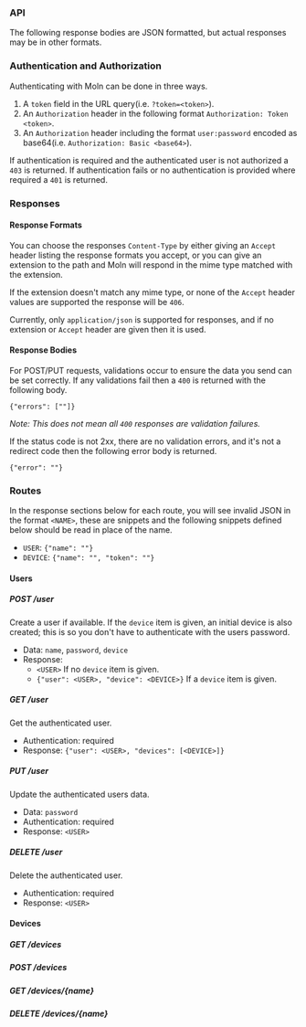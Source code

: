 ### API
The following response bodies are JSON formatted, but actual responses may be in other formats.

### Authentication and Authorization
Authenticating with Moln can be done in three ways.
1. A `token` field in the URL query(i.e. `?token=<token>`).
2. An `Authorization` header in the following format `Authorization: Token <token>`.
3. An `Authorization` header including the format `user:password` encoded as base64(i.e. `Authorization: Basic <base64>`).

If authentication is required and the authenticated user is not authorized a `403` is returned.
If authentication fails or no authentication is provided where required a `401` is returned.

### Responses
#### Response Formats
You can choose the responses `Content-Type` by either giving an `Accept` header listing the response
formats you accept, or you can give an extension to the path and Moln will respond in the mime
type matched with the extension.

If the extension doesn't match any mime type, or none of the `Accept` header values are supported
the response will be `406`.

Currently, only `application/json` is supported for responses, and if no extension or `Accept`
header are given then it is used.

#### Response Bodies
For POST/PUT requests, validations occur to ensure the data you send can be set correctly.
If any validations fail then a `400` is returned with the following body.
```
{"errors": [""]}
```
_Note: This does not mean all `400` responses are validation failures._

If the status code is not 2xx, there are no validation errors, and it's not a redirect code then
the following error body is returned.
```
{"error": ""}
```

### Routes
In the response sections below for each route, you will see invalid JSON in the format `<NAME>`,
these are snippets and the following snippets defined below should be read in place of the name.
- `USER`: `{"name": ""}`
- `DEVICE`: `{"name": "", "token": ""}`

#### Users
##### POST /user
Create a user if available. If the `device` item is given, an initial device is also created;
this is so you don't have to authenticate with the users password.

- Data: `name`, `password`, `device`
- Response:
  - `<USER>` If no `device` item is given.
  - `{"user": <USER>, "device": <DEVICE>}` If a `device` item is given.

##### GET /user
Get the authenticated user.

- Authentication: required
- Response: `{"user": <USER>, "devices": [<DEVICE>]}`

##### PUT /user
Update the authenticated users data.

- Data: `password`
- Authentication: required
- Response: `<USER>`

##### DELETE /user
Delete the authenticated user.

- Authentication: required
- Response: `<USER>`

#### Devices
##### GET /devices
##### POST /devices
##### GET /devices/{name}
##### DELETE /devices/{name}
